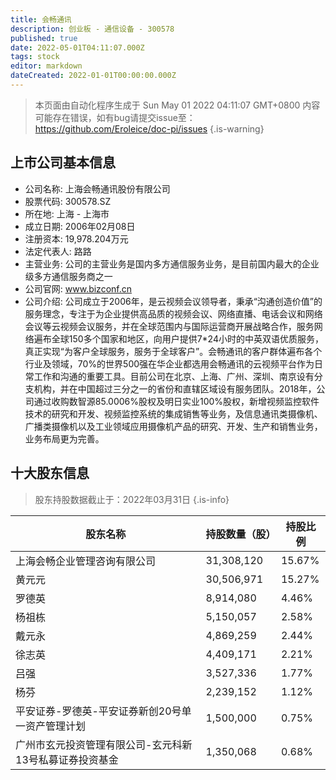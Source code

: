 ```yaml
---
title: 会畅通讯
description: 创业板 - 通信设备 - 300578
published: true
date: 2022-05-01T04:11:07.000Z
tags: stock
editor: markdown
dateCreated: 2022-01-01T00:00:00.000Z
---
```


> 本页面由自动化程序生成于 Sun May 01 2022 04:11:07 GMT+0800
> 内容可能存在错误，如有bug请提交issue至：https://github.com/Eroleice/doc-pi/issues
{.is-warning}

## 上市公司基本信息
- 公司名称: 上海会畅通讯股份有限公司
- 股票代码: 300578.SZ
- 所在地: 上海 - 上海市
- 成立日期: 2006年02月08日
- 注册资本: 19,978.204万元
- 法定代表人: 路路
- 主营业务: 公司的主营业务是国内多方通信服务业务，是目前国内最大的企业级多方通信服务商之一
- 公司官网: www.bizconf.cn
- 公司介绍: 公司成立于2006年，是云视频会议领导者，秉承“沟通创造价值”的服务理念，专注于为企业提供高品质的视频会议、网络直播、电话会议和网络会议等云视频会议服务，并在全球范围内与国际运营商开展战略合作，服务网络遍布全球150多个国家和地区，向用户提供7*24小时的中英双语优质服务，真正实现“为客户全球服务，服务于全球客户”。会畅通讯的客户群体遍布各个行业及领域，70%的世界500强在华企业都选用会畅通讯的云视频平台作为日常工作和沟通的重要工具。目前公司在北京、上海、广州、深圳、南京设有分支机构，并在中国超过三分之一的省份和直辖区域设有服务团队。2018年，公司通过收购数智源85.0006%股权及明日实业100%股权，新增视频监控软件技术的研究和开发、视频监控系统的集成销售等业务，及信息通讯类摄像机、广播类摄像机以及工业领域应用摄像机产品的研究、开发、生产和销售业务，业务布局更为完善。


## 十大股东信息
> 股东持股数据截止于：2022年03月31日
{.is-info}

| 股东名称 | 持股数量（股） | 持股比例 |
| --- | --- | --- |
| 上海会畅企业管理咨询有限公司 | 31,308,120 | 15.67% |
| 黄元元 | 30,506,971 | 15.27% |
| 罗德英 | 8,914,080 | 4.46% |
| 杨祖栋 | 5,150,057 | 2.58% |
| 戴元永 | 4,869,259 | 2.44% |
| 徐志英 | 4,409,171 | 2.21% |
| 吕强 | 3,527,336 | 1.77% |
| 杨芬 | 2,239,152 | 1.12% |
| 平安证券-罗德英-平安证券新创20号单一资产管理计划 | 1,500,000 | 0.75% |
| 广州市玄元投资管理有限公司-玄元科新13号私募证券投资基金 | 1,350,068 | 0.68% |





